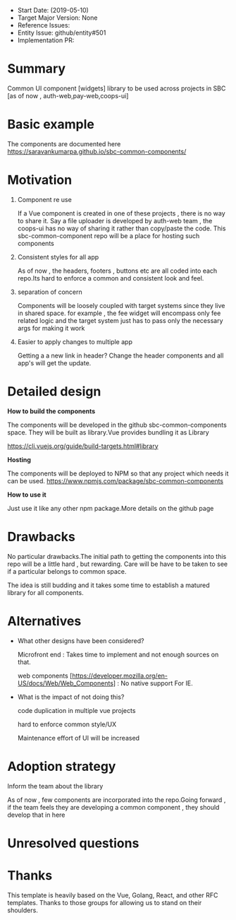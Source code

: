 - Start Date: (2019-05-10)
- Target Major Version: None
- Reference Issues: 
- Entity Issue: github/entity#501
- Implementation PR: 


# Summary

Common UI component [widgets] library to be used across projects in SBC [as of now , auth-web,pay-web,coops-ui]
 
 
# Basic example

The components are documented here
https://saravankumarpa.github.io/sbc-common-components/

# Motivation

1) Component re use

    If a Vue component is created in one of these projects , there is no way to share it. Say a file uploader is developed by auth-web team , the coops-ui has no way of sharing it rather than copy/paste the code.
    This sbc-common-component repo will be a place for hosting such components
    
2) Consistent styles for all app

    As of now , the headers, footers , buttons etc are all coded into each repo.Its hard to enforce a common and consistent look and feel.
    
3) separation of concern
         
    Components will be loosely coupled with target systems since they live in shared space. for example , the fee widget will encompass only fee related logic and the target system just has to pass only the necessary args for making it work
    
4) Easier to apply changes to multiple app

    Getting a a new link in header? Change the header components and all app's will get the update.    
    

# Detailed design

**How to build the components**

The components will be developed in the github sbc-common-components space. They will be built as library.Vue provides bundling it as Library

https://cli.vuejs.org/guide/build-targets.html#library 

**Hosting**

The components will be deployed to NPM so that any project which needs it can be used.
https://www.npmjs.com/package/sbc-common-components

**How to use it**

Just use it like any other npm package.More details on the github page

# Drawbacks

No particular drawbacks.The initial path to getting the components into this repo will be a little hard , but rewarding.
Care will be have to be taken to see if a particular belongs to common space.

The idea is still budding and it takes some time to establish a matured library for all components.


# Alternatives

- What other designs have been considered?
    
    Microfront end : Takes time to implement and not enough sources on that.
    
    web components [https://developer.mozilla.org/en-US/docs/Web/Web_Components] : No native support For IE.
    
    
- What is the impact of not doing this?

    code duplication in multiple vue projects
    
    hard to enforce common style/UX
    
    Maintenance effort of UI will be increased

# Adoption strategy

Inform the team about the library

As of now , few components are incorporated into the repo.Going forward , if the team feels they are developing a common component , they should develop that in here
 

# Unresolved questions



# Thanks

This template is heavily based on the Vue, Golang, React, and other RFC templates. Thanks to those groups for allowing us to stand on their shoulders.
